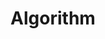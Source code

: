 ---
title: "Algorithm"
permalink: /categories/Algorithm/
layout: category
author_profile: true
taxonomy: Algorithm
---